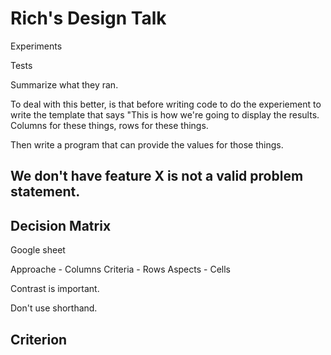# Rich's Design Talk

Experiments

Tests

Summarize what they ran.

To deal with this better, is that before writing code to do the experiement to write the template that says "This is how we're going to display the results. Columns for these things, rows for these things.

Then write a program that can provide the values for those things.

## We don't have feature X is not a valid problem statement.

## Decision Matrix

Google sheet

Approache - Columns
Criteria - Rows
Aspects - Cells

Contrast is important.

Don't use shorthand.

## Criterion


